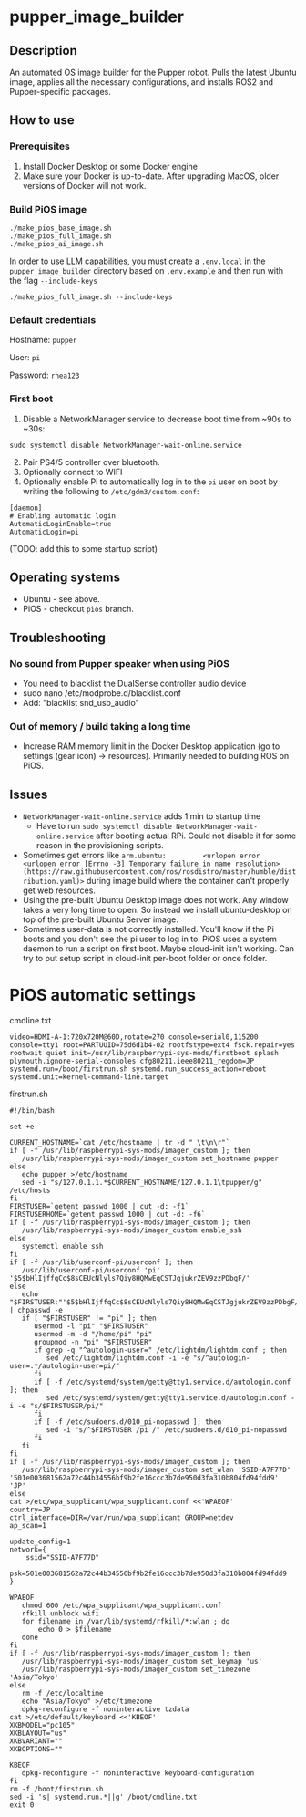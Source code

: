 # pupper_image_builder

## Description
An automated OS image builder for the Pupper robot. Pulls the latest Ubuntu image, applies all the necessary configurations, and installs ROS2 and Pupper-specific packages.

## How to use
### Prerequisites
1. Install Docker Desktop or some Docker engine
2. Make sure your Docker is up-to-date. After upgrading MacOS, older versions of Docker will not work.


### Build PiOS image
```
./make_pios_base_image.sh
./make_pios_full_image.sh
./make_pios_ai_image.sh
```
In order to use LLM capabilities, you must create a `.env.local` in the `pupper_image_builder` directory based on `.env.example` and then run with the flag `--include-keys`
```
./make_pios_full_image.sh --include-keys
```


### Default credentials
Hostname: `pupper`

User: `pi`

Password: `rhea123`

### First boot
1. Disable a NetworkManager service to decrease boot time from ~90s to ~30s:

`sudo systemctl disable NetworkManager-wait-online.service`

2. Pair PS4/5 controller over bluetooth.
3. Optionally connect to WIFI
4. Optionally enable Pi to automatically log in to the `pi` user on boot by writing the following to `/etc/gdm3/custom.conf`:
```
[daemon]
# Enabling automatic login
AutomaticLoginEnable=true
AutomaticLogin=pi
```
(TODO: add this to some startup script)

## Operating systems
* Ubuntu - see above.
* PiOS - checkout `pios` branch. 

## Troubleshooting
### No sound from Pupper speaker when using PiOS
* You need to blacklist the DualSense controller audio device
* sudo nano /etc/modprobe.d/blacklist.conf
* Add: "blacklist snd_usb_audio"

### Out of memory / build taking a long time
* Increase RAM memory limit in the Docker Desktop application (go to settings (gear icon) -> resources). Primarily needed to building ROS on PiOS.

## Issues
* `NetworkManager-wait-online.service` adds 1 min to startup time
    * Have to run `sudo systemctl disable NetworkManager-wait-online.service` after booting actual RPi. Could not disable it for some reason in the provisioning scripts.
* Sometimes get errors like `arm.ubuntu:         <urlopen error <urlopen error [Errno -3] Temporary failure in name resolution> (https://raw.githubusercontent.com/ros/rosdistro/master/humble/distribution.yaml)>` during image build where the container can't properly get web resources. 
* Using the pre-built Ubuntu Desktop image does not work. Any window takes a very long time to open. So instead we install ubuntu-desktop on top of the pre-built Ubuntu Server image.
* Sometimes user-data is not correctly installed. You'll know if the Pi boots and you don't see the pi user to log in to. PiOS uses a system daemon to run a script on first boot. Maybe cloud-init isn't working. Can try to put setup script in cloud-init per-boot folder or once folder.



# PiOS automatic settings
cmdline.txt
```
video=HDMI-A-1:720x720M@60D,rotate=270 console=serial0,115200 console=tty1 root=PARTUUID=75d6d1b4-02 rootfstype=ext4 fsck.repair=yes rootwait quiet init=/usr/lib/raspberrypi-sys-mods/firstboot splash plymouth.ignore-serial-consoles cfg80211.ieee80211_regdom=JP systemd.run=/boot/firstrun.sh systemd.run_success_action=reboot systemd.unit=kernel-command-line.target
```

firstrun.sh
```
#!/bin/bash

set +e

CURRENT_HOSTNAME=`cat /etc/hostname | tr -d " \t\n\r"`
if [ -f /usr/lib/raspberrypi-sys-mods/imager_custom ]; then
   /usr/lib/raspberrypi-sys-mods/imager_custom set_hostname pupper
else
   echo pupper >/etc/hostname
   sed -i "s/127.0.1.1.*$CURRENT_HOSTNAME/127.0.1.1\tpupper/g" /etc/hosts
fi
FIRSTUSER=`getent passwd 1000 | cut -d: -f1`
FIRSTUSERHOME=`getent passwd 1000 | cut -d: -f6`
if [ -f /usr/lib/raspberrypi-sys-mods/imager_custom ]; then
   /usr/lib/raspberrypi-sys-mods/imager_custom enable_ssh
else
   systemctl enable ssh
fi
if [ -f /usr/lib/userconf-pi/userconf ]; then
   /usr/lib/userconf-pi/userconf 'pi' '$5$bHlIjffqCc$8sCEUcNlyls7Qiy8HQMwEqCSTJgjukrZEV9zzPDbgF/'
else
   echo "$FIRSTUSER:"'$5$bHlIjffqCc$8sCEUcNlyls7Qiy8HQMwEqCSTJgjukrZEV9zzPDbgF/' | chpasswd -e
   if [ "$FIRSTUSER" != "pi" ]; then
      usermod -l "pi" "$FIRSTUSER"
      usermod -m -d "/home/pi" "pi"
      groupmod -n "pi" "$FIRSTUSER"
      if grep -q "^autologin-user=" /etc/lightdm/lightdm.conf ; then
         sed /etc/lightdm/lightdm.conf -i -e "s/^autologin-user=.*/autologin-user=pi/"
      fi
      if [ -f /etc/systemd/system/getty@tty1.service.d/autologin.conf ]; then
         sed /etc/systemd/system/getty@tty1.service.d/autologin.conf -i -e "s/$FIRSTUSER/pi/"
      fi
      if [ -f /etc/sudoers.d/010_pi-nopasswd ]; then
         sed -i "s/^$FIRSTUSER /pi /" /etc/sudoers.d/010_pi-nopasswd
      fi
   fi
fi
if [ -f /usr/lib/raspberrypi-sys-mods/imager_custom ]; then
   /usr/lib/raspberrypi-sys-mods/imager_custom set_wlan 'SSID-A7F77D' '501e003681562a72c44b34556bf9b2fe16ccc3b7de950d3fa310b804fd94fdd9' 'JP'
else
cat >/etc/wpa_supplicant/wpa_supplicant.conf <<'WPAEOF'
country=JP
ctrl_interface=DIR=/var/run/wpa_supplicant GROUP=netdev
ap_scan=1

update_config=1
network={
	ssid="SSID-A7F77D"
	psk=501e003681562a72c44b34556bf9b2fe16ccc3b7de950d3fa310b804fd94fdd9
}

WPAEOF
   chmod 600 /etc/wpa_supplicant/wpa_supplicant.conf
   rfkill unblock wifi
   for filename in /var/lib/systemd/rfkill/*:wlan ; do
       echo 0 > $filename
   done
fi
if [ -f /usr/lib/raspberrypi-sys-mods/imager_custom ]; then
   /usr/lib/raspberrypi-sys-mods/imager_custom set_keymap 'us'
   /usr/lib/raspberrypi-sys-mods/imager_custom set_timezone 'Asia/Tokyo'
else
   rm -f /etc/localtime
   echo "Asia/Tokyo" >/etc/timezone
   dpkg-reconfigure -f noninteractive tzdata
cat >/etc/default/keyboard <<'KBEOF'
XKBMODEL="pc105"
XKBLAYOUT="us"
XKBVARIANT=""
XKBOPTIONS=""

KBEOF
   dpkg-reconfigure -f noninteractive keyboard-configuration
fi
rm -f /boot/firstrun.sh
sed -i 's| systemd.run.*||g' /boot/cmdline.txt
exit 0
```
